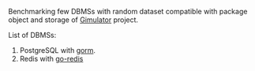 Benchmarking few DBMSs with random dataset compatible with package object and storage of [Gimulator](https://github.com/Gimulator/Gimulator) project.

List of DBMSs:
 1. PostgreSQL with [gorm](https://github.com/Gimulator/Gimulator).
 2. Redis with [go-redis](http://github.com/go-redis/redis)